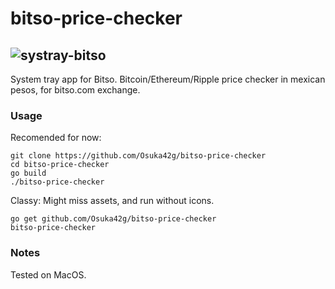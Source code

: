# bitso-price-checker
![systray-bitso](https://user-images.githubusercontent.com/5117006/32278322-e91038e2-bf47-11e7-9a83-0c282a1d40e3.png)
---
System tray app for Bitso.
Bitcoin/Ethereum/Ripple price checker in mexican pesos, for bitso.com exchange.

### Usage
Recomended for now:
```
git clone https://github.com/Osuka42g/bitso-price-checker
cd bitso-price-checker
go build
./bitso-price-checker
```

Classy: Might miss assets, and run without icons.
```
go get github.com/Osuka42g/bitso-price-checker
bitso-price-checker
```

### Notes
Tested on MacOS.
